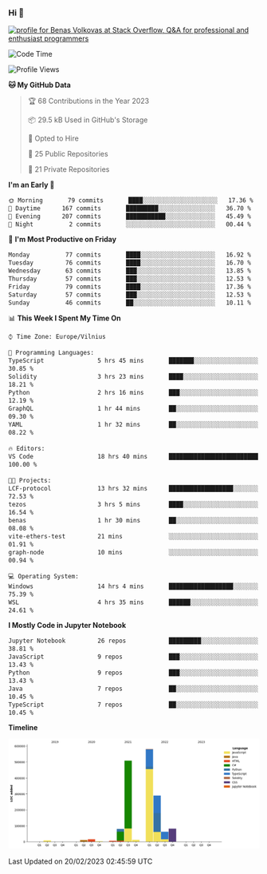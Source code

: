 ### Hi 👋
<a href="https://stackoverflow.com/users/14954249/benas-volkovas"><img src="https://stackoverflow.com/users/flair/14954249.png?theme=dark" width="208" height="58" alt="profile for Benas Volkovas at Stack Overflow, Q&amp;A for professional and enthusiast programmers" title="profile for Benas Volkovas at Stack Overflow, Q&amp;A for professional and enthusiast programmers"></a>

<!--START_SECTION:waka-->
![Code Time](http://img.shields.io/badge/Code%20Time-1%2C278%20hrs%2011%20mins-blue)

![Profile Views](http://img.shields.io/badge/Profile%20Views-5-blue)

**🐱 My GitHub Data** 

> 🏆 68 Contributions in the Year 2023
 > 
> 📦 29.5 kB Used in GitHub's Storage 
 > 
> 💼 Opted to Hire
 > 
> 📜 25 Public Repositories 
 > 
> 🔑 21 Private Repositories  
 > 
**I'm an Early 🐤** 

```text
🌞 Morning       79 commits       ████░░░░░░░░░░░░░░░░░░░░░   17.36 % 
🌆 Daytime      167 commits       █████████░░░░░░░░░░░░░░░░   36.70 % 
🌃 Evening      207 commits       ███████████░░░░░░░░░░░░░░   45.49 % 
🌙 Night          2 commits       ░░░░░░░░░░░░░░░░░░░░░░░░░   00.44 % 

```
📅 **I'm Most Productive on Friday** 

```text
Monday          77 commits       ████░░░░░░░░░░░░░░░░░░░░░   16.92 % 
Tuesday         76 commits       ████░░░░░░░░░░░░░░░░░░░░░   16.70 % 
Wednesday       63 commits       ███░░░░░░░░░░░░░░░░░░░░░░   13.85 % 
Thursday        57 commits       ███░░░░░░░░░░░░░░░░░░░░░░   12.53 % 
Friday          79 commits       ████░░░░░░░░░░░░░░░░░░░░░   17.36 % 
Saturday        57 commits       ███░░░░░░░░░░░░░░░░░░░░░░   12.53 % 
Sunday          46 commits       ██░░░░░░░░░░░░░░░░░░░░░░░   10.11 % 

```


📊 **This Week I Spent My Time On** 

```text
⌚︎ Time Zone: Europe/Vilnius

💬 Programming Languages: 
TypeScript               5 hrs 45 mins       ███████░░░░░░░░░░░░░░░░░░   30.85 % 
Solidity                 3 hrs 23 mins       ████░░░░░░░░░░░░░░░░░░░░░   18.21 % 
Python                   2 hrs 16 mins       ███░░░░░░░░░░░░░░░░░░░░░░   12.19 % 
GraphQL                  1 hr 44 mins        ██░░░░░░░░░░░░░░░░░░░░░░░   09.30 % 
YAML                     1 hr 32 mins        ██░░░░░░░░░░░░░░░░░░░░░░░   08.22 % 

🔥 Editors: 
VS Code                  18 hrs 40 mins      █████████████████████████   100.00 % 

🐱‍💻 Projects: 
LCF-protocol             13 hrs 32 mins      ██████████████████░░░░░░░   72.53 % 
tezos                    3 hrs 5 mins        ████░░░░░░░░░░░░░░░░░░░░░   16.54 % 
benas                    1 hr 30 mins        ██░░░░░░░░░░░░░░░░░░░░░░░   08.08 % 
vite-ethers-test         21 mins             ░░░░░░░░░░░░░░░░░░░░░░░░░   01.91 % 
graph-node               10 mins             ░░░░░░░░░░░░░░░░░░░░░░░░░   00.94 % 

💻 Operating System: 
Windows                  14 hrs 4 mins       ██████████████████░░░░░░░   75.39 % 
WSL                      4 hrs 35 mins       ██████░░░░░░░░░░░░░░░░░░░   24.61 % 

```

**I Mostly Code in Jupyter Notebook** 

```text
Jupyter Notebook         26 repos            █████████░░░░░░░░░░░░░░░░   38.81 % 
JavaScript               9 repos             ███░░░░░░░░░░░░░░░░░░░░░░   13.43 % 
Python                   9 repos             ███░░░░░░░░░░░░░░░░░░░░░░   13.43 % 
Java                     7 repos             ██░░░░░░░░░░░░░░░░░░░░░░░   10.45 % 
TypeScript               7 repos             ██░░░░░░░░░░░░░░░░░░░░░░░   10.45 % 

```


**Timeline**

![Chart not found](https://raw.githubusercontent.com/BenasVolkovas/BenasVolkovas/main/charts/bar_graph.png) 


 Last Updated on 20/02/2023 02:45:59 UTC
<!--END_SECTION:waka-->

